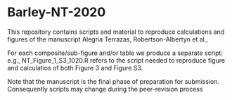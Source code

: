 # Barley-NT-2020
This repository contains scripts and material to reproduce calculations and figures of the manuscript Alegria Terrazas, Robertson-Albertyn et al.,

For each composite/sub-figure and/or table we produce a separate script: e.g., NT_Figure_1_S3_1020.R refers to the script needed to reproduce figure and calculatios of both Figure 3 and Figure S3.

Note that the manuscript is the final phase of preparation for submission. Consequently scripts may change during the peer-revision process
